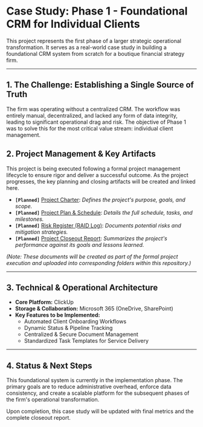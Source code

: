 # Case Study: Phase 1 - Foundational CRM for Individual Clients

This project represents the first phase of a larger strategic operational transformation. It serves as a real-world case study in building a foundational CRM system from scratch for a boutique financial strategy firm.

---

## 1. The Challenge: Establishing a Single Source of Truth

The firm was operating without a centralized CRM. The workflow was entirely manual, decentralized, and lacked any form of data integrity, leading to significant operational drag and risk. The objective of Phase 1 was to solve this for the most critical value stream: individual client management.

## 2. Project Management & Key Artifacts

This project is being executed following a formal project management lifecycle to ensure rigor and deliver a successful outcome. As the project progresses, the key planning and closing artifacts will be created and linked here.

*   **`[Planned]`** [Project Charter](./1_Initiation/Project_Charter.pdf): *Defines the project's purpose, goals, and scope.*
*   **`[Planned]`** [Project Plan & Schedule](./2_Planning/Project_Plan.pdf): *Details the full schedule, tasks, and milestones.*
*   **`[Planned]`** [Risk Register (RAID Log)](./2_Planning/RAID_Log.pdf): *Documents potential risks and mitigation strategies.*
*   **`[Planned]`** [Project Closeout Report](./4_Closing/Closeout_Report.pdf): *Summarizes the project's performance against its goals and lessons learned.*

*(Note: These documents will be created as part of the formal project execution and uploaded into corresponding folders within this repository.)*

---

## 3. Technical & Operational Architecture

*   **Core Platform:** ClickUp
*   **Storage & Collaboration:** Microsoft 365 (OneDrive, SharePoint)
*   **Key Features to be Implemented:**
    *   Automated Client Onboarding Workflows
    *   Dynamic Status & Pipeline Tracking
    *   Centralized & Secure Document Management
    *   Standardized Task Templates for Service Delivery

---

## 4. Status & Next Steps

This foundational system is currently in the implementation phase. The primary goals are to reduce administrative overhead, enforce data consistency, and create a scalable platform for the subsequent phases of the firm's operational transformation.

Upon completion, this case study will be updated with final metrics and the complete closeout report.
